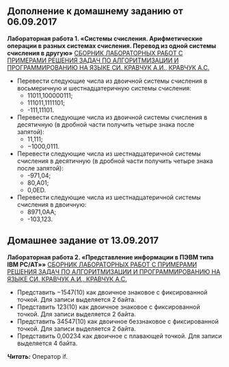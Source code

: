## Дополнение к домашнему заданию от 06.09.2017

**Лабораторная работа 1. «Системы счисления. Арифметические операции в разных системах счисления. Перевод из одной системы счисления в другую»** [СБОРНИК ЛАБОРАТОРНЫХ РАБОТ С ПРИМЕРАМИ РЕШЕНИЯ ЗАДАЧ ПО АЛГОРИТМИЗАЦИИ И ПРОГРАММИРОВАНИЮ НА ЯЗЫКЕ СИ. КРАВЧУК А.И., КРАВЧУК А.С.](https://github.com/AnzhelikaKravchuk/2017-2018.MMF.BSU/tree/master/1%20course/Books.C) 

- Перевести следующие числа из двоичной системы счисления в восьмеричную и шестнадцатеричную системы счисления:
  - 11011,100000111;
  - 111011,1111101;
  - -111,11101.
- Перевести следующие числа из двоичной системы счисления в десятичную (в дробной части получить четыре знака после запятой):
  - 11,111;
  - −1000,0111.
- Перевести следующие числа из шестнадцатеричной системы счисления в десятичную (в дробной части получить четыре знака после запятой):
  - -971,04;
  - 80,A01;
  - 0,0ED.
- Перевести следующие числа из шестнадцатеричной системы счисления в двоичную:
  - 8971,0AA;
  - -103,123.
  
  
## Домашнее задание от 13.09.2017  

**Лабораторная работа 2. «Представление информации в ПЭВМ типа IBM PC/AT»»** [СБОРНИК ЛАБОРАТОРНЫХ РАБОТ С ПРИМЕРАМИ РЕШЕНИЯ ЗАДАЧ ПО АЛГОРИТМИЗАЦИИ И ПРОГРАММИРОВАНИЮ НА ЯЗЫКЕ СИ. КРАВЧУК А.И., КРАВЧУК А.С.](https://github.com/AnzhelikaKravchuk/2017-2018.MMF.BSU/tree/master/1%20course/Books.C) 
- Представить −1547(10) как двоичное знаковое с фиксированной точкой. Для записи выделяется 2 байта.
- Представить 123(10) как двоичное знаковое с фиксированной точкой. Для записи выделяется 2 байта.
- Представить 34547(10) как двоичное беззнаковое с фиксированной точкой. Для записи выделяется 2 байта.
- Представить 0,00234 как двоичное с плавающей точкой. Для записи выделяется 4 байта.

***Читать:*** Оператор if.
